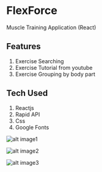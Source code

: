 # FlexForce
Muscle Training Application (React)

## Features
1. Exercise Searching 
2. Exercise Tutorial from youtube
3. Exercise Grouping by body part

## Tech Used
1. Reactjs
2. Rapid API
3. Css
4. Google Fonts

![alt image1](https://user-images.githubusercontent.com/64692111/236815518-7ece2612-b93a-4578-ab92-cc9d8baa1f74.png)

![alt image2](https://user-images.githubusercontent.com/64692111/236815572-dec91c2e-4800-47d1-927b-da5ed72b52eb.png)

![alt image3](https://user-images.githubusercontent.com/64692111/236816021-73afb8f6-2e82-4bd5-915f-8f40370a5247.png)
